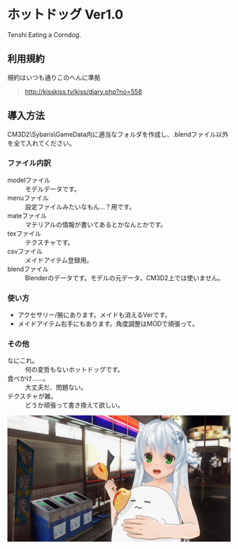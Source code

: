# ホットドッグ Ver1.0
Tenshi Eating a Corndog.
## 利用規約
規約はいつも通りこのへんに準拠  
> <http://kisskiss.tv/kiss/diary.php?no=558>
## 導入方法
CM3D2\Sybaris\GameData内に適当なフォルダを作成し、.blendファイル以外を全て入れてください。 
### ファイル内訳 
<dl>
    <dt>modelファイル<dt>
    <dd>モデルデータです。</dd>
    <dt>menuファイル<dt>
    <dd>設定ファイルみたいなもん…？用です。</dd>
    <dt>mateファイル<dt>
    <dd>マテリアルの情報が書いてあるとかなんとかです。</dd>
    <dt>texファイル<dt>
    <dd>テクスチャです。</dd>
    <dt>csvファイル</dt>
    <dd>メイドアイテム登録用。</dd>
    <dt>blendファイル<dt>
    <dd>Blenderのデータです。モデルの元データ、CM3D2上では使いません。</dd>
</dl>

### 使い方
* アクセサリー/腕にあります。メイドも消えるVerです。  
* メイドアイテム右手にもあります。角度調整はMODで頑張って。  
### その他
<dl>
    <dt>なにこれ。</dt>
    <dd>何の変哲もないホットドッグです。</dd>
    <dt>食べかけ……。</dt>
    <dd>大丈夫だ、問題ない。</dd>
    <dt>テクスチャが雑。</dt>
    <dd>どうか頑張って書き換えて欲しい。</dd>
</dl>

![作例](https://github.com/pikepikeid/mod_item_corndog/blob/master/ex_corndog.png)
